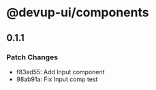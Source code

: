 # @devup-ui/components

## 0.1.1

### Patch Changes

- f83ad55: Add Input component
- 98ab91a: Fix Input comp test
